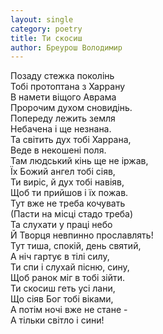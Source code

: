 ```yaml
---
layout: single
category: poetry
title: Ти скосиш
author: Бреурош Володимир
---
```


Позаду стежка поколінь  
Тобі протоптана з Харрану  
В намети віщого Аврама  
Пророчим духом сновидінь.  
Попереду лежить земля  
Небачена і ще незнана.  
Та світить дух тобі Харрана,  
Веде в некошені поля.  
Там людський кінь ще не іржав,  
Їх Божий ангел тобі сіяв,  
Ти виріс, й дух тобі навіяв,  
Щоб ти прийшов і їх пожав.  
Тут вже не треба кочувать  
(Пасти на місці стадо треба)  
Та слухати у праці небо  
Й Творця невпинно прославлять!  
Тут тиша, спокій, день святий,  
А ніч гартує в тілі силу,  
Ти спи і слухай пісню, сину,  
Щоб ранок міг в тобі зійти.  
Ти скосиш геть усі лани,  
Що сіяв Бог тобі віками,  
А потім ночі вже не стане -  
А тільки світло і сини!  

